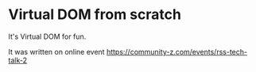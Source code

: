 # Virtual DOM from scratch

It's Virtual DOM for fun.

It was written on online event https://community-z.com/events/rss-tech-talk-2
